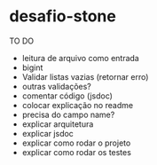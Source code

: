 # desafio-stone

TO DO

- leitura de arquivo como entrada
- bigint
- Validar listas vazias (retornar erro)
- outras validações?
- comentar código (jsdoc)
- colocar explicação no readme
- precisa do campo name?
- explicar arquitetura
- explicar jsdoc
- explicar como rodar o projeto
- explicar como rodar os testes